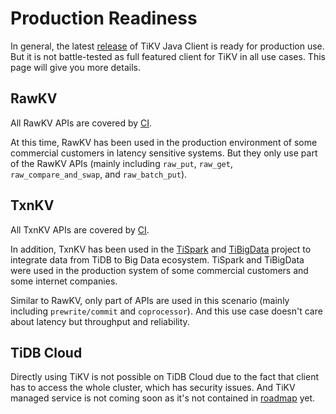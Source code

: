 # Production Readiness

In general, the latest [release](https://github.com/tikv/client-java/releases) of TiKV Java Client is ready for production use. But it is not battle-tested as full featured client for TiKV in all use cases. This page will give you more details.

## RawKV
All RawKV APIs are covered by [CI](https://github.com/tikv/client-java/actions/workflows/ci.yml).

At this time, RawKV has been used in the production environment of some commercial customers in latency sensitive systems. But they only use part of the RawKV APIs (mainly including `raw_put`, `raw_get`, `raw_compare_and_swap`, and `raw_batch_put`).

## TxnKV
All TxnKV APIs are covered by [CI](https://github.com/tikv/client-java/actions/workflows/ci.yml).

In addition, TxnKV has been used in the [TiSpark](https://docs.pingcap.com/tidb/stable/tispark-overview) and [TiBigData](https://github.com/tidb-incubator/TiBigData) project to integrate data from TiDB to Big Data ecosystem. TiSpark and TiBigData were used in the production system of some commercial customers and some internet companies.

Similar to RawKV, only part of APIs are used in this scenario (mainly including `prewrite/commit` and `coprocessor`). And this use case doesn't care about latency but throughput and reliability.

## TiDB Cloud
Directly using TiKV is not possible on TiDB Cloud due to the fact that client has to access the whole cluster, which has security issues. And TiKV managed service is not coming soon as it's not contained in [roadmap](https://docs.pingcap.com/tidbcloud/tidb-cloud-roadmap) yet.

